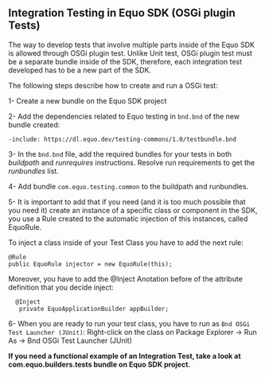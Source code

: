 ## Integration Testing in Equo SDK (OSGi plugin Tests)

The way to develop tests that involve multiple parts inside of the Equo SDK is allowed through OSGi plugin test. 
Unlike Unit test, OSGi plugin test must be a separate bundle inside of the SDK, therefore, each integration test developed has to be a new part of the SDK.

The following steps describe how to create and run a OSGi test:

1- Create a new bundle on the Equo SDK project

2- Add the dependencies related to Equo testing in `bnd.bnd` of the new bundle created:

`-include: https://dl.equo.dev/testing-commons/1.0/testbundle.bnd`

3- In the `bnd.bnd` file, add the required bundles for your tests in both _buildpath_ and _runrequires_ instructions. Resolve run requirements to get the _runbundles_ list.

4- Add bundle `com.equo.testing.common` to the buildpath and runbundles.

5- It is important to add that if you need (and it is too much possible that you need it) create an instance of a specific class or component in the SDK, you use a Rule created to the automatic injection of this instances, called EquoRule.

To inject a class inside of your Test Class you have to add the next rule:
   ```
 @Rule
 public EquoRule injector = new EquoRule(this);
```

Moreover, you have to add the @Inject Anotation before of the attribute definition  that you decide inject:
 ```
   @Inject
    private EquoApplicationBuilder appBuilder;
```
6- When you are ready to run your test class, you have to run as `Bnd OSGi Test Launcher (JUnit)`: 
Right-click on the class on Package Explorer -> Run As -> Bnd OSGi Test Launcher (JUnit)

**If you need a functional example of an Integration Test, take a look at com.equo.builders.tests bundle on Equo SDK project.**
